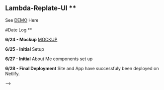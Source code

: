 ## Lambda-Replate-UI **

See [DEMO](https://replateapp.netlify.com/index.html) Here

#Date Log **

**6/24 - Mockup** [MOCKUP](https://xd.adobe.com/view/21442870-953b-429c-48a4-4f583201c4e9-5775/)

**6/25 - Initial** Setup

**6/27 - Initial** About Me components set up

**6/28 - Final Deployment** Site and App have successfuly been deployed on Netlify. 


<!-- 
<!-- 
COLORS --

Green - #87B76E
Orange - #F46B2F
Off Gray - #F2F2F2
White - 
Black -  -->
<!-- Blue - #3066BE --> -->

